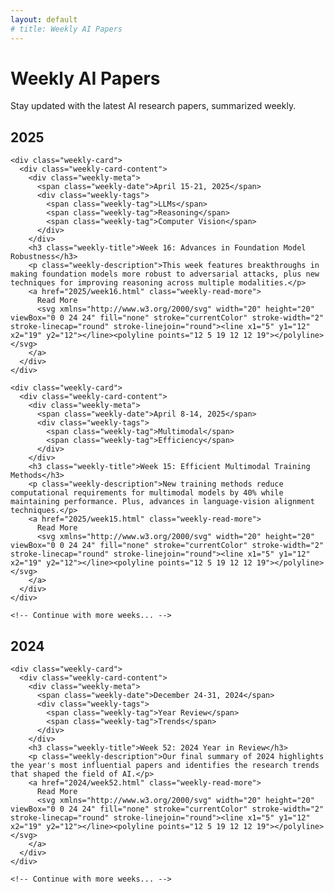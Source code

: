 ```yaml
---
layout: default
# title: Weekly AI Papers
---
```


<link rel="stylesheet" href="/assets/css/weekly-papers.css">

<div class="weekly-papers-container">
  <div class="weekly-header">
    <h1>Weekly AI Papers</h1>
    <p class="weekly-subheading">Stay updated with the latest AI research papers, summarized weekly.</p>
  </div>

  <div class="year-section">
    <h2 class="year-heading">2025</h2>
    
    <div class="weekly-card">
      <div class="weekly-card-content">
        <div class="weekly-meta">
          <span class="weekly-date">April 15-21, 2025</span>
          <div class="weekly-tags">
            <span class="weekly-tag">LLMs</span>
            <span class="weekly-tag">Reasoning</span>
            <span class="weekly-tag">Computer Vision</span>
          </div>
        </div>
        <h3 class="weekly-title">Week 16: Advances in Foundation Model Robustness</h3>
        <p class="weekly-description">This week features breakthroughs in making foundation models more robust to adversarial attacks, plus new techniques for improving reasoning across multiple modalities.</p>
        <a href="2025/week16.html" class="weekly-read-more">
          Read More
          <svg xmlns="http://www.w3.org/2000/svg" width="20" height="20" viewBox="0 0 24 24" fill="none" stroke="currentColor" stroke-width="2" stroke-linecap="round" stroke-linejoin="round"><line x1="5" y1="12" x2="19" y2="12"></line><polyline points="12 5 19 12 12 19"></polyline></svg>
        </a>
      </div>
    </div>
    
    <div class="weekly-card">
      <div class="weekly-card-content">
        <div class="weekly-meta">
          <span class="weekly-date">April 8-14, 2025</span>
          <div class="weekly-tags">
            <span class="weekly-tag">Multimodal</span>
            <span class="weekly-tag">Efficiency</span>
          </div>
        </div>
        <h3 class="weekly-title">Week 15: Efficient Multimodal Training Methods</h3>
        <p class="weekly-description">New training methods reduce computational requirements for multimodal models by 40% while maintaining performance. Plus, advances in language-vision alignment techniques.</p>
        <a href="2025/week15.html" class="weekly-read-more">
          Read More
          <svg xmlns="http://www.w3.org/2000/svg" width="20" height="20" viewBox="0 0 24 24" fill="none" stroke="currentColor" stroke-width="2" stroke-linecap="round" stroke-linejoin="round"><line x1="5" y1="12" x2="19" y2="12"></line><polyline points="12 5 19 12 12 19"></polyline></svg>
        </a>
      </div>
    </div>
    
    <!-- Continue with more weeks... -->
  </div>

  <div class="year-section">
    <h2 class="year-heading">2024</h2>
    
    <div class="weekly-card">
      <div class="weekly-card-content">
        <div class="weekly-meta">
          <span class="weekly-date">December 24-31, 2024</span>
          <div class="weekly-tags">
            <span class="weekly-tag">Year Review</span>
            <span class="weekly-tag">Trends</span>
          </div>
        </div>
        <h3 class="weekly-title">Week 52: 2024 Year in Review</h3>
        <p class="weekly-description">Our final summary of 2024 highlights the year's most influential papers and identifies the research trends that shaped the field of AI.</p>
        <a href="2024/week52.html" class="weekly-read-more">
          Read More
          <svg xmlns="http://www.w3.org/2000/svg" width="20" height="20" viewBox="0 0 24 24" fill="none" stroke="currentColor" stroke-width="2" stroke-linecap="round" stroke-linejoin="round"><line x1="5" y1="12" x2="19" y2="12"></line><polyline points="12 5 19 12 12 19"></polyline></svg>
        </a>
      </div>
    </div>
    
    <!-- Continue with more weeks... -->
  </div>
</div>

